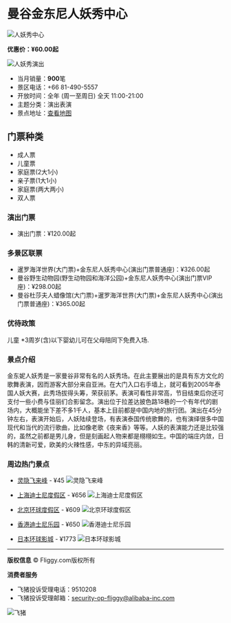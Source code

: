 # 曼谷金东尼人妖秀中心

![人妖秀中心](https://img.alicdn.com/imgextra/i1/O1CN01gjTU3l1Zm8azDq6bC_!!6000000003236-2-tps-792-192.png)

**优惠价：¥60.00起**

![人妖秀演出](//gtd.alicdn.com/bao/uploaded///img.alicdn.com/bao/uploaded/imgextra/i3/O1CN01ng7qtO29WrEgN9Agp_!!0-travel.jpg_600x600.jpg)

- 当月销量：**900**笔
- 景区电话：+66 81-490-5557
- 开放时间：全年 (周一至周日) 全天 11:00-21:00
- 主题分类：演出表演
- 景点地址：[查看地图](javascript:;)

## 门票种类

- 成人票
- 儿童票
- 家庭票(2大1小)
- 亲子票(1大1小)
- 家庭票(两大两小)
- 双人票

### 演出门票

- 演出门票：¥120.00起

### 多景区联票

- 暹罗海洋世界(大门票)+金东尼人妖秀中心(演出门票普通座)：¥326.00起
- 曼谷野生动物园(野生动物园和海洋公园)+金东尼人妖秀中心(演出门票VIP座)：¥298.00起
- 曼谷杜莎夫人蜡像馆(大门票)+暹罗海洋世界(大门票)+金东尼人妖秀中心(演出门票普通座)：¥365.00起

### 优待政策

儿童 *3周岁(含)以下婴幼儿可在父母陪同下免费入场.

### 景点介绍

金东妮人妖秀是一家曼谷非常有名的人妖秀场。在此主要展出的是具有东方文化的歌舞表演，因而游客大部分来自亚洲。在大门入口右手墙上，就可看到2005年泰国人妖大赛，此秀场拔得头筹，荣获前茅。表演可看性非常高，节目结束后你还可支付一些小费与佳丽们合影留念。演出位于拉差达披色路18巷的一个有年代的剧场内，大概能坐下差不多1千人，基本上目前都是中国内地的旅行团。演出在45分钟左右，表演开始后，人妖陆续登场，有表演泰国传统歌舞的，也有演绎很多中国现代和当代的流行歌曲，比如像老歌《夜来香》等等。人妖的表演能力还是比较强的，虽然之前都是男儿身，但是刻画起人物来都是栩栩如生。中国的端庄内敛，日韩的清新可爱，欧美的火辣性感，中东的异域亮丽。

### 周边热门景点

- [灵隐飞来峰](//s.fliggy.com/scenic/detail.htm?_input_charset=GBK&sid=1228) - ¥45
![灵隐飞来峰](//gtd.alicdn.com/bao/uploaded/imgextra/i2/6000000007452/O1CN013JeWCL24v4E1JF9U9_!!6000000007452-0-fliggyimage.jpg_80x60.jpg)

- [上海迪士尼度假区](//s.fliggy.com/scenic/detail.htm?_input_charset=GBK&sid=20498) - ¥656
![上海迪士尼度假区](//gtd.alicdn.com/bao/uploaded/imgextra/i4/6000000000197/O1CN01eUytBU1DKH3Ho4s70_!!6000000000197-2-fliggyimage.png_80x60.jpg)

- [北京环球度假区](//s.fliggy.com/scenic/detail.htm?_input_charset=GBK&sid=37907254) - ¥609
![北京环球度假区](//gtd.alicdn.com/bao/uploaded/imgextra/i3/6000000000076/O1CN01qrxt131CQr7vGVGRV_!!6000000000076-0-fliggyimage.jpg_80x60.jpg)

- [香港迪士尼乐园](//s.fliggy.com/scenic/detail.htm?_input_charset=GBK&sid=3568) - ¥650
![香港迪士尼乐园](//gtd.alicdn.com/bao/uploaded/imgextra/i3/6000000006812/O1CN01q4wBNR20Bx1d5a1ja_!!6000000006812-0-fliggyimage.jpg_80x60.jpg)

- [日本环球影城](//s.fliggy.com/scenic/detail.htm?_input_charset=GBK&sid=2700) - ¥1773
![日本环球影城](//gtd.alicdn.com/bao/uploaded/imgextra/i1/6000000003263/O1CN01uug73v1ZyVK3L7Rfe_!!6000000003263-0-fliggyimage.jpg_80x60.jpg)

--- 

**版权信息**
© Fliggy.com版权所有

**消费者服务**
- 飞猪投诉受理电话：9510208
- 飞猪投诉受理邮箱：security-op-fliggy@alibaba-inc.com

![飞猪](https://img.alicdn.com/imgextra/i3/O1CN01V1elel1wE027juvzE_!!6000000006275-2-tps-871-178.png)
<!-- tcd_original_link http://s.alitrip.com/scenic/detail.htm?sid=2854 -->
